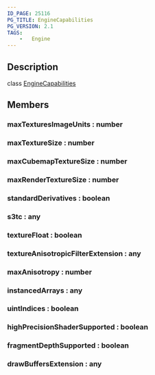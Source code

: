 ```yaml
---
ID_PAGE: 25116
PG_TITLE: EngineCapabilities
PG_VERSION: 2.1
TAGS:
    -   Engine
---
```

## Description

class [EngineCapabilities](/classes/2.3/EngineCapabilities)



## Members

### maxTexturesImageUnits : number



### maxTextureSize : number



### maxCubemapTextureSize : number



### maxRenderTextureSize : number



### standardDerivatives : boolean



### s3tc : any



### textureFloat : boolean



### textureAnisotropicFilterExtension : any



### maxAnisotropy : number



### instancedArrays : any



### uintIndices : boolean



### highPrecisionShaderSupported : boolean



### fragmentDepthSupported : boolean



### drawBuffersExtension : any



